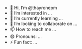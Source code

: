 - 👋 Hi, I’m @thayronepm
- 👀 I’m interested in ...
- 🌱 I’m currently learning ...
- 💞️ I’m looking to collaborate on ...
- 📫 How to reach me ...
- 😄 Pronouns: ...
- ⚡ Fun fact: ...

<!---
thayronepm/thayronepm is a ✨ special ✨ repository because its `README.md` (this file) appears on your GitHub profile.
You can click the Preview link to take a look at your changes.
--->
